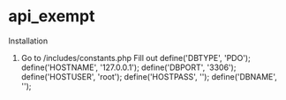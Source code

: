 # api_exempt


Installation
1. Go to /includes/constants.php
    Fill out 
    define('DBTYPE', 'PDO');
    define('HOSTNAME', '127.0.0.1');
    define('DBPORT', '3306');
    define('HOSTUSER', 'root');
    define('HOSTPASS', '');
    define('DBNAME', '');